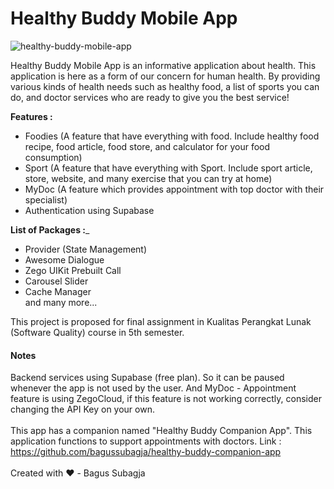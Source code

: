 # Healthy Buddy Mobile App

![healthy-buddy-mobile-app](https://user-images.githubusercontent.com/74639319/228268067-3d0cb201-ea07-4f44-a443-54bfd8a43ee5.png)

Healthy Buddy Mobile App is an informative application about health. This application is here as a form of our concern for human health. By providing various kinds of health needs such as healthy food, a list of sports you can do, and doctor services who are ready to give you the best service!

__Features :__
<br/>
- Foodies (A feature that have everything with food. Include healthy food recipe, food article, food store, and calculator for your food consumption) <br/>
- Sport (A feature that have everything with Sport. Include sport article, store, website, and many exercise that you can try at home) <br/>
- MyDoc (A feature which provides appointment with top doctor with their specialist) <br/>
- Authentication using Supabase

__List of Packages :___
<br/>
* Provider (State Management)<br/>
* Awesome Dialogue<br/>
* Zego UIKit Prebuilt Call<br/>
* Carousel Slider<br/>
* Cache Manager<br/>
and many more...

This project is proposed for final assignment in Kualitas Perangkat Lunak (Software Quality) course in 5th semester.

#### Notes
Backend services using Supabase (free plan). So it can be paused whenever the app is not used by the user. And MyDoc - Appointment feature is using ZegoCloud, if this feature is not working correctly, consider changing the API Key on your own.
<br/>
<br/>
This app has a companion named "Healthy Buddy Companion App". This application functions to support appointments with doctors.
Link : https://github.com/bagussubagja/healthy-buddy-companion-app
<br/>
<br/>
Created with ❤️ - Bagus Subagja
